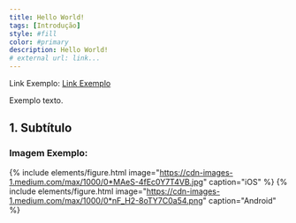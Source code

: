 ```yaml
---
title: Hello World!
tags: [Introdução]
style: #fill
color: #primary
description: Hello World!
# external url: link...
---
```


Link Exemplo: [Link Exemplo](https://kl05.github.io/)

Exemplo texto.

## 1. Subtítulo

### Imagem Exemplo: 

{% include elements/figure.html image="https://cdn-images-1.medium.com/max/1000/0*MAeS-4fEc0Y7T4VB.jpg" caption="iOS" %}
{% include elements/figure.html image="https://cdn-images-1.medium.com/max/1000/0*nF_H2-8oTY7C0a54.png" caption="Android" %}